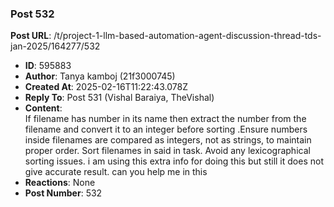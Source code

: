 ### Post 532
**Post URL**: /t/project-1-llm-based-automation-agent-discussion-thread-tds-jan-2025/164277/532
- **ID**: 595883
- **Author**: Tanya kamboj (21f3000745)
- **Created At**: 2025-02-16T11:22:43.078Z
- **Reply To**: Post 531 (Vishal Baraiya, TheVishal)
- **Content**:  
  If filename has number in its name then extract the number from the filename and convert it to an integer before sorting .Ensure numbers inside filenames are compared as integers, not as strings, to maintain proper order. Sort filenames in said in task. Avoid any lexicographical sorting issues.    i am using this extra info for doing this but still it does not give accurate result. can you help me in this
- **Reactions**: None
- **Post Number**: 532

